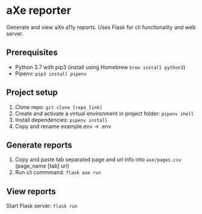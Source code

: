 # aXe reporter

Generate and view aXe a11y reports. Uses Flask for cli functionality and web server.

## Prerequisites
* Python 3.7 with pip3 (install using Homebrew ```brew install python3```)
* Pipenv: ```pip3 install pipenv```

## Project setup
1) Clone repo: ```git clone [repo_link]```
2) Create and activate a virtual environment in project folder: ```pipenv shell```
3) Install dependencies: ```pipenv install```
4) Copy and rename example.env -> .env

## Generate reports
1) Copy and paste tab separated page and url info into ```axe/pages.csv``` (page_name [tab] url)
2) Run cli commmand: ```flask axe run```

## View reports
Start Flask server: ```flask run```
